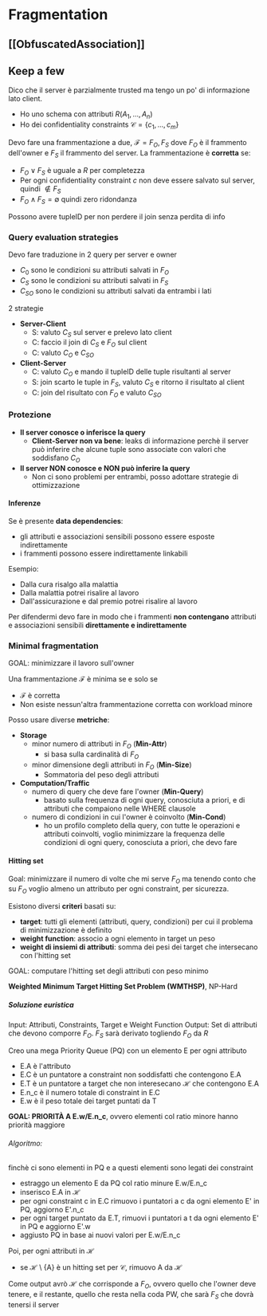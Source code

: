 # Fragmentation

## [[ObfuscatedAssociation]]

## Keep a few

Dico che il server è parzialmente trusted ma tengo un po' di informazione lato client.

- Ho uno schema con attributi $R(A_1, ..., A_n)$
- Ho dei confidentiality constraints $\mathscr{C} = \{c_1, ..., c_m\}$

Devo fare una frammentazione a due, $\mathscr{F} = F_O, F_S$ dove $F_O$ è il frammento dell'owner e $F_S$ il frammento del server. La frammentazione è **corretta** se:
- $F_O \lor F_S$ è uguale a $R$ per completezza
- Per ogni confidentiality constraint $c$ non deve essere salvato sul server, quindi $\notin F_S$
- $F_O \land F_S = \emptyset$ quindi zero ridondanza

Possono avere tupleID per non perdere il join senza perdita di info

### Query evaluation strategies

Devo fare traduzione in 2 query per server e owner
- $C_0$ sono le condizioni su attributi salvati in $F_O$
- $C_S$ sono le condizioni su attributi salvati in $F_S$
- $C_{SO}$ sono le condizioni su attributi salvati da entrambi i lati

2 strategie
- **Server-Client**
	- S: valuto $C_S$ sul server e prelevo lato client
	- C: faccio il join di $C_S$ e $F_O$ sul client
	- C: valuto $C_O$ e $C_{SO}$
- **Client-Server**
	- C: valuto $C_O$ e mando il tupleID delle tuple risultanti al server 
	- S: join scarto le tuple in $F_S$, valuto $C_S$ e ritorno il risultato al client
	- C: join del risultato con $F_O$ e valuto $C_{SO}$

### Protezione

- **Il server conosce o inferisce la query**
	- **Client-Server non va bene**: leaks di informazione perchè il server può inferire che alcune tuple sono associate con valori che soddisfano $C_O$
- **Il server NON conosce e NON può inferire la query**
	- Non ci sono problemi per entrambi, posso adottare strategie di ottimizzazione

#### Inferenze

Se è presente **data dependencies**:
- gli attributi e associazioni sensibili possono essere esposte indirettamente
- i frammenti possono essere indirettamente linkabili

Esempio:
- Dalla cura risalgo alla malattia
- Dalla malattia potrei risalire al lavoro
- Dall'assicurazione e dal premio potrei risalire al lavoro

Per difendermi devo fare in modo che i frammenti **non contengano** attributi e associazioni sensibili **direttamente e indirettamente**

### Minimal fragmentation

GOAL: minimizzare il lavoro sull'owner

Una frammentazione $\mathscr{F}$ è minima se e solo se
- $\mathscr{F}$ è corretta
- Non esiste nessun'altra frammentazione corretta con workload minore

Posso usare diverse **metriche**:
- **Storage**
	- minor numero di attributi in $F_O$ (**Min-Attr**)
		- si basa sulla cardinalità di $F_O$
	- minor dimensione degli attributi in $F_O$ (**Min-Size**)
		- Sommatoria del peso degli attributi
- **Computation/Traffic**
	- numero di query che deve fare l'owner (**Min-Query**)
		- basato sulla frequenza di ogni query, conosciuta a priori, e di attributi che compaiono nelle WHERE clausole
	- numero di condizioni in cui l'owner è coinvolto (**Min-Cond**)
		- ho un profilo completo della query, con tutte le operazioni e attributi coinvolti, voglio minimizzare la frequenza delle condizioni di ogni query, conosciuta a priori, che devo fare

#### Hitting set

Goal: minimizzare il numero di volte che mi serve $F_O$ ma tenendo conto che su $F_O$ voglio almeno un attributo per ogni constraint, per sicurezza.

Esistono diversi **criteri** basati su:
- **target**: tutti gli elementi (attributi, query, condizioni) per cui il problema di minimizzazione è definito
- **weight function**: associo a ogni elemento in target un peso
- **weight di insiemi di attributi**: somma dei pesi dei target che intersecano con l'hitting set

GOAL: computare l'hitting set degli attributi con peso minimo

**Weighted Minimum Target Hitting Set Problem (WMTHSP)**, NP-Hard

##### Soluzione euristica

Input: Attributi, Constraints, Target e Weight Function
Output: Set di attributi che devono comporre $F_O$. $F_S$ sarà derivato togliendo $F_O$ da $R$

Creo una mega Priority Queue (PQ) con un elemento E per ogni attributo
- E.A è l'attributo
- E.C è un puntatore a constraint non soddisfatti che contengono E.A
- E.T è un puntatore a target che non interesecano $\mathscr{H}$ che contengono E.A
- E.n_c è il numero totale di constraint in E.C
- E.w è il peso totale dei target puntati da T

**GOAL: PRIORITÀ A E.w/E.n_c**, ovvero elementi col ratio minore hanno priorità maggiore

###### Algoritmo:

finchè ci sono elementi in PQ e a questi elementi sono legati dei constraint
- estraggo un elemento E da PQ col ratio minure E.w/E.n_c
- inserisco E.A in $\mathscr{H}$
- per ogni constraint c in E.C rimuovo i puntatori a c da ogni elemento E' in PQ, aggiorno E'.n_c
- per ogni target puntato da E.T, rimuovi i puntatori a t da ogni elemento E' in PQ e aggiorno E'.w
- aggiusto PQ in base ai nuovi valori per E.w/E.n_c

Poi, per ogni attributi in $\mathscr{H}$
- se $\mathscr{H}$ \ {A} è un hitting set per $\mathscr{C}$, rimuovo A da $\mathscr{H}$

Come output avrò $\mathscr{H}$ che corrisponde a $F_O$, ovvero quello che l'owner deve tenere, e il restante, quello che resta nella coda PW, che sarà $F_S$ che dovrà tenersi il server
